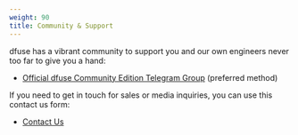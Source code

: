 ```yaml
---
weight: 90
title: Community & Support
---
```


dfuse has a vibrant community to support you and our own engineers never too far to give you a hand:

* [Official dfuse Community Edition Telegram Group](https://t.me/dfusece) (preferred method)

If you need to get in touch for sales or media inquiries, you can use this contact us form:

* [Contact Us](https://www.eosnation.io/contact-us/)
